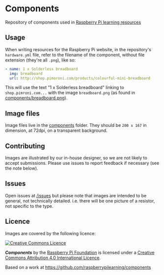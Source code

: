 # Components

Repository of components used in [Raspberry Pi learning resources](http://www.raspberrypi.org/resources/)

## Usage

When writing resources for the Raspberry Pi website, in the repository's `hardware.yml` file, refer to the filename of the component, without file extension (they're all `.png`), like so:

```yml
- name: 1 x Solderless breadboard
  img: breadboard
  url: http://shop.pimoroni.com/products/colourful-mini-breadboard
```

This will use the text "1 x Solderless breadboard" linking to `shop.pimroni.com...` with the image `breadboard.png` (as found in [components/breadboard.png](components/breadboard.png)).

## Image files

Image files live in the [components](components/) folder. They should be `200 x 167` in dimension, at 72dpi, on a transparent background.

## Contributing

Images are illustrated by our in-house designer, so we are not likely to accept submissions. Please use issues to report feedback if necessary (see the note below).

## Issues

Open issues at [/issues](https://github.com/raspberrypilearning/components/issues) but please note that images are intended to be general, not technically detailed. i.e. there will be one picture of a resistor, not specific to the type.

## Licence

Images are covered by the following licence:

[![Creative Commons Licence](http://i.creativecommons.org/l/by-sa/4.0/88x31.png)](http://creativecommons.org/licenses/by-sa/4.0/)

***Components*** by the [Raspberry Pi Foundation](http://www.raspberrypi.org) is licensed under a [Creative Commons Attribution 4.0 International Licence](http://creativecommons.org/licenses/by-sa/4.0/).

Based on a work at https://github.com/raspberrypilearning/components

